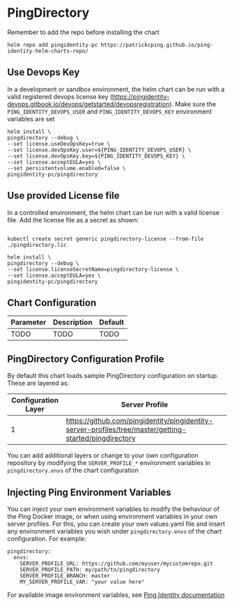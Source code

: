 # PingDirectory

Remember to add the repo before installing the chart
```shell
helm repo add pingidentity-pc https://patrickcping.github.io/ping-identity-helm-charts-repo/
```

## Use Devops Key
In a development or sandbox environment, the helm chart can be run with a valid registered devops license key (https://pingidentity-devops.gitbook.io/devops/getstarted/devopsregistration).  Make sure the `PING_IDENTITY_DEVOPS_USER` and `PING_IDENTITY_DEVOPS_KEY` environment variables are set

```shell
helm install \
pingdirectory --debug \
--set license.useDevOpsKey=true \
--set license.devOpsKey.user=${PING_IDENTITY_DEVOPS_USER} \
--set license.devOpsKey.key=${PING_IDENTITY_DEVOPS_KEY} \
--set license.acceptEULA=yes \
--set persistentvolume.enabled=false \
pingidentity-pc/pingdirectory
```

## Use provided License file
In a controlled environment, the helm chart can be run with a valid license file.  Add the license file as a secret as shown:
```shell

kubectl create secret generic pingdirectory-license --from-file ./pingdirectory.lic

helm install \
pingdirectory --debug \
--set license.licenseSecretName=pingdirectory-license \
--set license.acceptEULA=yes \
pingidentity-pc/pingdirectory
```

## Chart Configuration

| Parameter | Description | Default |
|--|--|--|
| TODO | TODO | TODO |

## PingDirectory Configuration Profile

By default this chart loads sample PingDirectory configuration on startup.  These are layered as:

| Configuration Layer | Server Profile |
|--|--|
| 1 | https://github.com/pingidentity/pingidentity-server-profiles/tree/master/getting-started/pingdirectory |

You can add additional layers or change to your own configuration repository by modifying the `SERVER_PROFILE_*` environment variables in `pingdirectory.envs` of the chart configuration

## Injecting Ping Environment Variables

You can inject your own environment variables to modify the behaviour of the Ping Docker image, or when using environment variables in your own server profiles.  For this, you can create your own values.yaml file and insert any environment variables you wish under `pingdirectory.envs` of the chart configuration.  For example:

```
pingdirectory:
  envs:
    SERVER_PROFILE_URL: https://github.com/myuser/mycustomrepo.git 
    SERVER_PROFILE_PATH: my/path/to/pingdirectory
    SERVER_PROFILE_BRANCH: master
    MY_SERVER_PROFILE_VAR: "your value here"
```

For available image environment variables, see [Ping Identity documentation](https://pingidentity-devops.gitbook.io/devops/dockerimagesref/pingdirectory#environment-variables)
